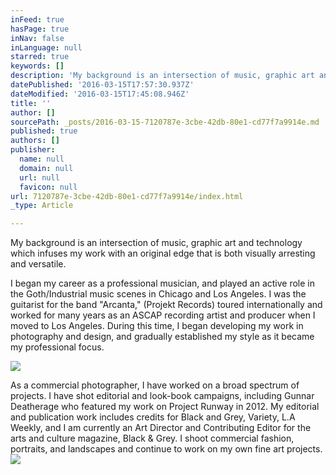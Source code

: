 ```yaml
---
inFeed: true
hasPage: true
inNav: false
inLanguage: null
starred: true
keywords: []
description: 'My background is an intersection of music, graphic art and technology which infuses my work with an original edge that is both visually arresting and versatile.'
datePublished: '2016-03-15T17:57:30.937Z'
dateModified: '2016-03-15T17:45:08.946Z'
title: ''
author: []
sourcePath: _posts/2016-03-15-7120787e-3cbe-42db-80e1-cd77f7a9914e.md
published: true
authors: []
publisher:
  name: null
  domain: null
  url: null
  favicon: null
url: 7120787e-3cbe-42db-80e1-cd77f7a9914e/index.html
_type: Article

---
```

My background is an intersection of music, graphic art and technology which infuses my work with an original edge that is both visually arresting and versatile.

I began my career as a professional musician, and played an active role in the Goth/Industrial music  scenes in Chicago and Los Angeles. I was the guitarist for the band "Arcanta," (Projekt Records) toured internationally and worked for many years as an ASCAP recording artist and producer when I moved to Los Angeles. During this time, I began developing my work in photography and design, and gradually established my style as it became my professional focus.

![](https://the-grid-user-content.s3-us-west-2.amazonaws.com/c734180f-f9a2-4600-8b80-ec196e75ff2e.jpg)

As a commercial photographer, I have worked on a broad spectrum of projects. I have shot editorial and look-book campaigns, including Gunnar Deatherage who featured my work on Project Runway in 2012\. My editorial and publication work includes credits for Black and Grey, Variety, L.A Weekly, and I am currently an Art Director and Contributing Editor for the arts and culture magazine, Black & Grey. I shoot commercial fashion, portraits, and landscapes and continue to work on my own fine art projects.
![](https://the-grid-user-content.s3-us-west-2.amazonaws.com/cdfc0011-20c7-4271-8bf1-ffdf7afb94c4.jpg)